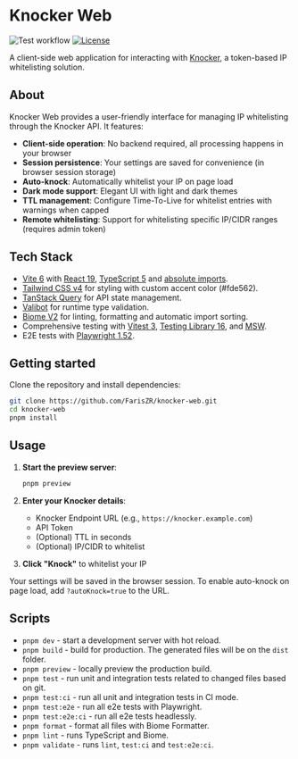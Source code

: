 # Knocker Web

![Test workflow](https://github.com/FarisZR/knocker-web/actions/workflows/test.yml/badge.svg) [![License](https://img.shields.io/badge/license-MIT-green.svg)](https://github.com/FarisZR/knocker-web/blob/main/LICENSE)

A client-side web application for interacting with [Knocker](https://github.com/FarisZR/knocker), a token-based IP whitelisting solution.

## About

Knocker Web provides a user-friendly interface for managing IP whitelisting through the Knocker API. It features:

- **Client-side operation**: No backend required, all processing happens in your browser
- **Session persistence**: Your settings are saved for convenience (in browser session storage)
- **Auto-knock**: Automatically whitelist your IP on page load
- **Dark mode support**: Elegant UI with light and dark themes
- **TTL management**: Configure Time-To-Live for whitelist entries with warnings when capped
- **Remote whitelisting**: Support for whitelisting specific IP/CIDR ranges (requires admin token)

## Tech Stack

- [Vite 6](https://vitejs.dev) with [React 19](https://reactjs.org), [TypeScript 5](https://www.typescriptlang.org) and [absolute imports](https://github.com/aleclarson/vite-tsconfig-paths).
- [Tailwind CSS v4](https://tailwindcss.com) for styling with custom accent color (#fde562).
- [TanStack Query](https://tanstack.com/query) for API state management.
- [Valibot](https://valibot.dev) for runtime type validation.
- [Biome V2](https://next.biomejs.dev) for linting, formatting and automatic import sorting.
- Comprehensive testing with [Vitest 3](https://vitest.dev/), [Testing Library 16](https://testing-library.com/), and [MSW](https://mswjs.io).
- E2E tests with [Playwright 1.52](https://playwright.dev).

## Getting started

Clone the repository and install dependencies:

```bash
git clone https://github.com/FarisZR/knocker-web.git
cd knocker-web
pnpm install
```

## Usage

1. **Start the preview server**:
   ```bash
   pnpm preview
   ```

2. **Enter your Knocker details**:
   - Knocker Endpoint URL (e.g., `https://knocker.example.com`)
   - API Token
   - (Optional) TTL in seconds
   - (Optional) IP/CIDR to whitelist

3. **Click "Knock"** to whitelist your IP

Your settings will be saved in the browser session. To enable auto-knock on page load, add `?autoKnock=true` to the URL.

## Scripts

- `pnpm dev` - start a development server with hot reload.
- `pnpm build` - build for production. The generated files will be on the `dist` folder.
- `pnpm preview` - locally preview the production build.
- `pnpm test` - run unit and integration tests related to changed files based on git.
- `pnpm test:ci` - run all unit and integration tests in CI mode.
- `pnpm test:e2e` - run all e2e tests with Playwright.
- `pnpm test:e2e:ci` - run all e2e tests headlessly.
- `pnpm format` - format all files with Biome Formatter.
- `pnpm lint` - runs TypeScript and Biome.
- `pnpm validate` - runs `lint`, `test:ci` and `test:e2e:ci`.
